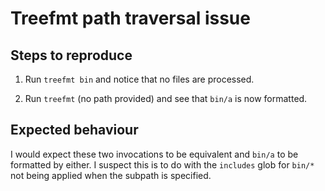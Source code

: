 # Treefmt path traversal issue

## Steps to reproduce

1. Run `treefmt bin` and notice that no files are processed.

2. Run `treefmt` (no path provided) and see that `bin/a` is now formatted.

## Expected behaviour

I would expect these two invocations to be equivalent and `bin/a` to be formatted by either. I suspect this is to do with the `includes` glob for `bin/*` not being applied when the subpath is specified.
